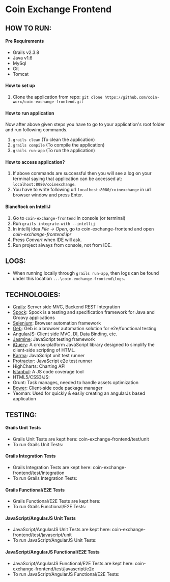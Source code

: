 # Coin Exchange Frontend

## HOW TO RUN:

#### Pre Requirements
  - Grails v2.3.8
  - Java v1.6
  - MySql
  - Git
  - Tomcat

#### How to set up
  1. Clone the application from repo: `git clone https://github.com/coin-worx/coin-exchange-frontend.git`

#### How to run application
Now after above given steps you have to go to your application's root folder and run following commands.

  1. `grails clean` (To clean the application)
  2. `grails compile` (To compile the application)
  3. `grails run-app` (To run the application)

#### How to access application?
  1. If above commands are successful then you will see a log on your terminal saying that application can be accessed at: `localhost:8080/coinexchange`.
  2. You have to write following url `localhost:8080/coinexchange` in url browser window and press Enter.

#### BlancRock on IntelliJ
  1. Go to `coin-exchange-frontend` in console (or terminal)
  2. Run `grails integrate-with --intellij`
  3. In intellij idea _File -> Open_, go to coin-exchange-frontend and open _coin-exchange-frontend.ipr_
  4. Press _Convert_ when IDE will ask.
  5. Run project always from console, not from IDE.

## LOGS:

- When running locally through `grails run-app`, then logs can be found under this location `...\coin-exchange-frontend\logs`.

## TECHNOLOGIES:
  - [Grails](https://grails.org/): Server side MVC, Backend REST Integration
  - [Spock](https://code.google.com/p/spock/): Spock is a testing and specification framework for Java and Groovy applications
  - [Selenium](https://code.google.com/p/selenium/): Browser automation framework
  - [Geb](http://www.gebish.org/): Geb is a browser automation solution for e2e/functional testing
  - [AngularJS](https://docs.angularjs.org/guide/introduction): Client side MVC, DI, Data Binding, etc.
  - [Jasmine](https://github.com/pivotal/jasmine): JavaScript testing framework
  - [jQuery](http://jquery.com/): A cross-platform JavaScript library designed to simplify the client-side scripting of HTML.
  - [Karma](https://github.com/karma-runner/karma): JavaScript unit test runner
  - [Protractor](https://github.com/angular/protractor): JavaScript e2e test runner 
  - HighCharts: Charting API
  - [Istanbul](https://github.com/gotwarlost/istanbul): A JS code coverage tool
  - HTML5/CSS3/JS: 
  - Grunt: Task manages, needed to handle assets optimization
  - [Bower](http://bower.io/): Client-side code package manager
  - Yeoman: Used for quickly & easily creating an angularJs based application

## TESTING:

#### Grails Unit Tests
  - Grails Unit Tests are kept here: coin-exchange-frontend/test/unit
  - To run Grails Unit Tests: 

#### Grails Integration Tests
  - Grails Integration Tests are kept here: coin-exchange-frontend/test/integration
  - To run Grails Integration Tests: 

#### Grails Functional/E2E Tests
  - Grails Functional/E2E Tests are kept here: 
  - To run Grails Functional/E2E Tests:
 
#### JavaScript/AngularJS Unit Tests
  - JavaScript/AngularJS Unit Tests are kept here: coin-exchange-frontend/test/javascript/unit
  - To run JavaScript/AngularJS Unit Tests: 

#### JavaScript/AngularJS Functional/E2E Tests
  - JavaScript/AngularJS Functional/E2E Tests are kept here: coin-exchange-frontend/test/javascript/e2e
  - To run JavaScript/AngularJS Functional/E2E Tests:

